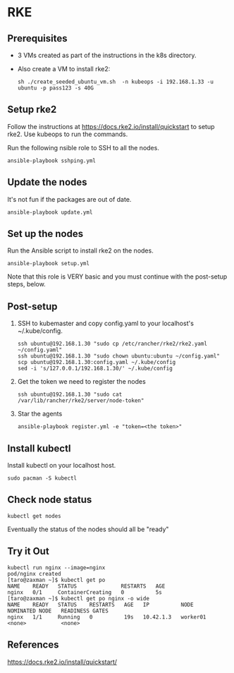 # RKE

## Prerequisites

- 3 VMs created as part of the instructions in the k8s directory.

- Also create a VM to install rke2: 

    ```
    sh ./create_seeded_ubuntu_vm.sh  -n kubeops -i 192.168.1.33 -u ubuntu -p pass123 -s 40G
    ```

## Setup rke2

Follow the instructions at https://docs.rke2.io/install/quickstart to setup rke2. Use kubeops to run the commands.

Run the following nsible role to SSH to all the nodes.

```
ansible-playbook sshping.yml
```

## Update the nodes

It's not fun if the packages are out of date.

```
ansible-playbook update.yml
```

## Set up the nodes

Run the Ansible script to install rke2 on the nodes.

```
ansible-playbook setup.yml
```

Note that this role is VERY basic and you must continue with the post-setup steps, below.

## Post-setup 

1. SSH to kubemaster and copy config.yaml  to your localhost's ~/.kube/config.

    ```
    ssh ubuntu@192.168.1.30 "sudo cp /etc/rancher/rke2/rke2.yaml ~/config.yaml"
    ssh ubuntu@192.168.1.30 "sudo chown ubuntu:ubuntu ~/config.yaml"
    scp ubuntu@192.168.1.30:config.yaml ~/.kube/config
    sed -i 's/127.0.0.1/192.168.1.30/' ~/.kube/config
    ```

2. Get the token we need to register the nodes

    ```
    ssh ubuntu@192.168.1.30 "sudo cat /var/lib/rancher/rke2/server/node-token"
    ```


3. Star the agents

    ```
    ansible-playbook register.yml -e "token=<the token>"
    ```

## Install kubectl

Install kubectl on your localhost host.

```
sudo pacman -S kubectl
```

## Check node status

```
kubectl get nodes
```

Eventually the status of the nodes should all be "ready"

## Try it Out

```
kubectl run nginx --image=nginx
pod/nginx created
[taro@zaxman ~]$ kubectl get po
NAME    READY   STATUS              RESTARTS   AGE
nginx   0/1     ContainerCreating   0          5s
[taro@zaxman ~]$ kubectl get po nginx -o wide
NAME    READY   STATUS    RESTARTS   AGE   IP          NODE       NOMINATED NODE   READINESS GATES
nginx   1/1     Running   0          19s   10.42.1.3   worker01   <none>           <none>

```

## References

https://docs.rke2.io/install/quickstart/